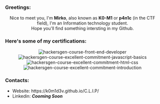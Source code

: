### **Greetings:**

<div align="center">
  
Nice to meet you, I'm **Mirko**, also known as **K0-M1** or **p4n1c** (in the CTF field), I'm an Information technology student.
<br>
Hope you'll find something intersting in my Github.
</div>

### **Here's some of my certifications:**

<div align="center">
  
![hackersgen-course-front-end-developer](https://github.com/k0m1d3v/k0m1d3v/assets/86304359/0cfbe7c7-930f-4001-964b-06d67ed31ef6)
![hackersgen-course-excellent-commitment-javascript-basics](https://github.com/k0m1d3v/k0m1d3v/assets/86304359/c4071fbc-dd0b-43e4-8b5e-24bdfef7b67d)
![hackersgen-course-excellent-commitment-html-css](https://github.com/k0m1d3v/k0m1d3v/assets/86304359/87888497-55f7-44de-860d-25229b99bfe1)
![hackersgen-course-excellent-commitment-introduction](https://github.com/k0m1d3v/k0m1d3v/assets/86304359/ec43d55b-a7ee-4b44-a506-e1c03a23a09f)
</div>

<!--START_SECTION:waka-->

<!--END_SECTION:waka-->

### Contacts:
<ul>  
  <li>Website: https://k0m1d3v.github.io/C.L.I.P/</li>
  <li>Linkedin: <strong><i>Cooming Soon</i></strong></li>
</ul>
